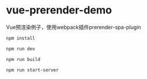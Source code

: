 # vue-prerender-demo

Vue预渲染例子，使用webpack插件prerender-spa-plugin

``` bash
npm install

npm run dev

npm run build
 
npm run start-server
```


